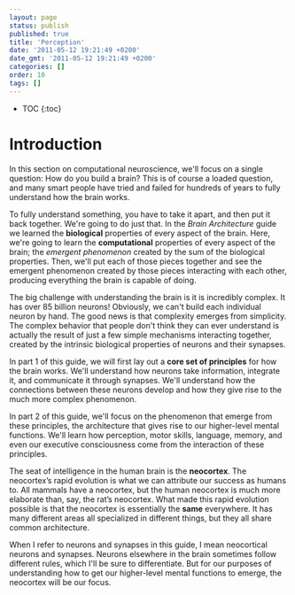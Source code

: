 ```yaml
---
layout: page
status: publish
published: true
title: 'Perception'
date: '2011-05-12 19:21:49 +0200'
date_gmt: '2011-05-12 19:21:49 +0200'
categories: []
order: 10
tags: []
---
```


* TOC
{:toc}

# Introduction

In this section on computational neuroscience, we'll focus on a single question: How do you build a brain? This is of course a loaded question, and many smart people have tried and failed for hundreds of years to fully understand how the brain works.

To fully understand something, you have to take it apart, and then put it back together. We're going to do just that. In the *Brain Architecture* guide we learned the **biological** properties of every aspect of the brain. Here, we're going to learn the **computational** properties of every aspect of the brain; the *emergent phenomenon* created by the sum of the biological properties. Then, we'll put each of those pieces together and see the emergent phenomenon created by those pieces interacting with each other, producing everything the brain is capable of doing.

The big challenge with understanding the brain is it is incredibly complex. It has over 85 billion neurons! Obviously, we can't build each individual neuron by hand. The good news is that complexity emerges from simplicity. The complex behavior that people don't think they can ever understand is actually the result of just a few simple mechanisms interacting together, created by the intrinsic biological properties of neurons and their synapses. 

In part 1 of this guide, we will first lay out a **core set of principles** for how the brain works. We'll understand how neurons take information, integrate it, and communicate it through synapses. We'll understand how the connections between these neurons develop and how they give rise to the much more complex phenomenon.

In part 2 of this guide, we'll focus on the phenomenon that emerge from these principles, the architecture that gives rise to our higher-level mental functions. We'll learn how perception, motor skills, language, memory, and even our executive consciousness come from the interaction of these principles.

The seat of intelligence in the human brain is the **neocortex**. The neocortex’s rapid evolution is what we can attribute our success as humans to. All mammals have a neocortex, but the human neocortex is much more elaborate than, say, the rat’s neocortex. What made this rapid evolution possible is that the neocortex is essentially the **same** everywhere. It has many different areas all specialized in different things, but they all share common architecture.

When I refer to neurons and synapses in this guide, I mean neocortical neurons and synapses. Neurons elsewhere in the brain sometimes follow different rules, which I'll be sure to differentiate. But for our purposes of understanding how to get our higher-level mental functions to emerge, the neocortex will be our focus.

